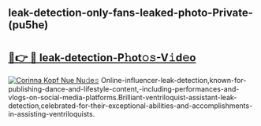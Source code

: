 ## leak-detection-only-fans​-leaked-photo​-Private-(pu5he)


# <h2><a href="https://mediaupload.pro?title=leak-detection&ref=git">🔗👉 🔴 leak-detection-P𝚑ot𝚘𝚜-V𝚒d𝚎o</a></h2>

[![Corinna Kopf Nue Nu𝚍e𝚜](https://i.imgur.com/0qMVB7G.gif)](https://mediaupload.pro?title=leak-detection&ref=git)
Online-influencer-leak-detection,known-for-publishing-dance-and-lifestyle-content,-including-performances-and-vlogs-on-social-media-platforms.Brilliant-ventriloquist-assistant-leak-detection,celebrated-for-their-exceptional-abilities-and-accomplishments-in-assisting-ventriloquists.  